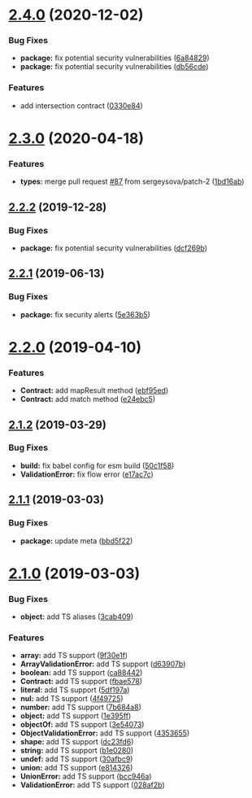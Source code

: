 # [2.4.0](https://github.com/bigslycat/typed-contracts/compare/v2.3.0...v2.4.0) (2020-12-02)


### Bug Fixes

* **package:** fix potential security vulnerabilities ([6a84829](https://github.com/bigslycat/typed-contracts/commit/6a84829b91e891a2567991f663cdcea7a6c46fb8))
* **package:** fix potential security vulnerabilities ([db56cde](https://github.com/bigslycat/typed-contracts/commit/db56cde7d9511c79dd06034122f17e660fd24932))


### Features

* add intersection contract ([0330e84](https://github.com/bigslycat/typed-contracts/commit/0330e84394522ccb60a195124949eb6b21898f6d))

# [2.3.0](https://github.com/bigslycat/typed-contracts/compare/v2.2.2...v2.3.0) (2020-04-18)


### Features

* **types:** merge pull request [#87](https://github.com/bigslycat/typed-contracts/issues/87) from sergeysova/patch-2 ([1bd16ab](https://github.com/bigslycat/typed-contracts/commit/1bd16ab26127a8afd0556a24b8a4c74d377bfea3))

## [2.2.2](https://github.com/bigslycat/typed-contracts/compare/v2.2.1...v2.2.2) (2019-12-28)


### Bug Fixes

* **package:** fix potential security vulnerabilities ([dcf269b](https://github.com/bigslycat/typed-contracts/commit/dcf269b162d6dc7b9642926c4b6ecd294f0c58bb))

## [2.2.1](https://github.com/bigslycat/typed-contracts/compare/v2.2.0...v2.2.1) (2019-06-13)


### Bug Fixes

* **package:** fix security alerts ([5e363b5](https://github.com/bigslycat/typed-contracts/commit/5e363b5))

# [2.2.0](https://github.com/bigslycat/typed-contracts/compare/v2.1.2...v2.2.0) (2019-04-10)


### Features

* **Contract:** add mapResult method ([ebf95ed](https://github.com/bigslycat/typed-contracts/commit/ebf95ed))
* **Contract:** add match method ([e24ebc5](https://github.com/bigslycat/typed-contracts/commit/e24ebc5))

## [2.1.2](https://github.com/bigslycat/typed-contracts/compare/v2.1.1...v2.1.2) (2019-03-29)


### Bug Fixes

* **build:** fix babel config for esm build ([50c1f58](https://github.com/bigslycat/typed-contracts/commit/50c1f58))
* **ValidationError:** fix flow error ([e17ac7c](https://github.com/bigslycat/typed-contracts/commit/e17ac7c))

## [2.1.1](https://github.com/bigslycat/typed-contracts/compare/v2.1.0...v2.1.1) (2019-03-03)


### Bug Fixes

* **package:** update meta ([bbd5f22](https://github.com/bigslycat/typed-contracts/commit/bbd5f22))

# [2.1.0](https://github.com/bigslycat/typed-contracts/compare/v2.0.2...v2.1.0) (2019-03-03)


### Bug Fixes

* **object:** add TS aliases ([3cab409](https://github.com/bigslycat/typed-contracts/commit/3cab409))


### Features

* **array:** add TS support ([9f30e1f](https://github.com/bigslycat/typed-contracts/commit/9f30e1f))
* **ArrayValidationError:** add TS support ([d63907b](https://github.com/bigslycat/typed-contracts/commit/d63907b))
* **boolean:** add TS support ([ca88442](https://github.com/bigslycat/typed-contracts/commit/ca88442))
* **Contract:** add TS support ([fbae578](https://github.com/bigslycat/typed-contracts/commit/fbae578))
* **literal:** add TS support ([5df197a](https://github.com/bigslycat/typed-contracts/commit/5df197a))
* **nul:** add TS support ([4f49725](https://github.com/bigslycat/typed-contracts/commit/4f49725))
* **number:** add TS support ([7b684a8](https://github.com/bigslycat/typed-contracts/commit/7b684a8))
* **object:** add TS support ([1e395ff](https://github.com/bigslycat/typed-contracts/commit/1e395ff))
* **objectOf:** add TS support ([3e54073](https://github.com/bigslycat/typed-contracts/commit/3e54073))
* **ObjectValidationError:** add TS support ([4353655](https://github.com/bigslycat/typed-contracts/commit/4353655))
* **shape:** add TS support ([dc23fd6](https://github.com/bigslycat/typed-contracts/commit/dc23fd6))
* **string:** add TS support ([b1e0280](https://github.com/bigslycat/typed-contracts/commit/b1e0280))
* **undef:** add TS support ([30afbc9](https://github.com/bigslycat/typed-contracts/commit/30afbc9))
* **union:** add TS support ([e814326](https://github.com/bigslycat/typed-contracts/commit/e814326))
* **UnionError:** add TS support ([bcc946a](https://github.com/bigslycat/typed-contracts/commit/bcc946a))
* **ValidationError:** add TS support ([028af2b](https://github.com/bigslycat/typed-contracts/commit/028af2b))
